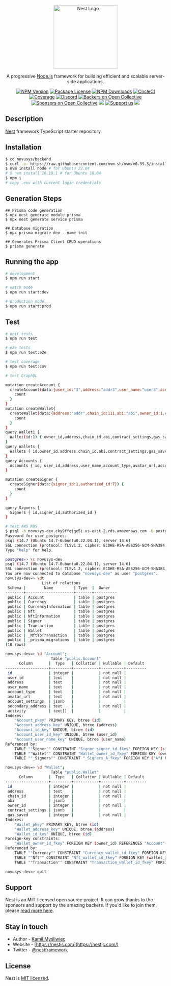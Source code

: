 <p align="center">
  <a href="http://nestjs.com/" target="blank"><img src="https://nestjs.com/img/logo-small.svg" width="200" alt="Nest Logo" /></a>
</p>

[circleci-image]: https://img.shields.io/circleci/build/github/nestjs/nest/master?token=abc123def456
[circleci-url]: https://circleci.com/gh/nestjs/nest

  <p align="center">A progressive <a href="http://nodejs.org" target="_blank">Node.js</a> framework for building efficient and scalable server-side applications.</p>
    <p align="center">
<a href="https://www.npmjs.com/~nestjscore" target="_blank"><img src="https://img.shields.io/npm/v/@nestjs/core.svg" alt="NPM Version" /></a>
<a href="https://www.npmjs.com/~nestjscore" target="_blank"><img src="https://img.shields.io/npm/l/@nestjs/core.svg" alt="Package License" /></a>
<a href="https://www.npmjs.com/~nestjscore" target="_blank"><img src="https://img.shields.io/npm/dm/@nestjs/common.svg" alt="NPM Downloads" /></a>
<a href="https://circleci.com/gh/nestjs/nest" target="_blank"><img src="https://img.shields.io/circleci/build/github/nestjs/nest/master" alt="CircleCI" /></a>
<a href="https://coveralls.io/github/nestjs/nest?branch=master" target="_blank"><img src="https://coveralls.io/repos/github/nestjs/nest/badge.svg?branch=master#9" alt="Coverage" /></a>
<a href="https://discord.gg/G7Qnnhy" target="_blank"><img src="https://img.shields.io/badge/discord-online-brightgreen.svg" alt="Discord"/></a>
<a href="https://opencollective.com/nest#backer" target="_blank"><img src="https://opencollective.com/nest/backers/badge.svg" alt="Backers on Open Collective" /></a>
<a href="https://opencollective.com/nest#sponsor" target="_blank"><img src="https://opencollective.com/nest/sponsors/badge.svg" alt="Sponsors on Open Collective" /></a>
  <a href="https://paypal.me/kamilmysliwiec" target="_blank"><img src="https://img.shields.io/badge/Donate-PayPal-ff3f59.svg"/></a>
    <a href="https://opencollective.com/nest#sponsor"  target="_blank"><img src="https://img.shields.io/badge/Support%20us-Open%20Collective-41B883.svg" alt="Support us"></a>
  <a href="https://twitter.com/nestframework" target="_blank"><img src="https://img.shields.io/twitter/follow/nestframework.svg?style=social&label=Follow"></a>
</p>
  <!--[![Backers on Open Collective](https://opencollective.com/nest/backers/badge.svg)](https://opencollective.com/nest#backer)
  [![Sponsors on Open Collective](https://opencollective.com/nest/sponsors/badge.svg)](https://opencollective.com/nest#sponsor)-->

## Description

[Nest](https://github.com/nestjs/nest) framework TypeScript starter repository.

## Installation

```bash
$ cd novusys/backend
$ curl -o- https://raw.githubusercontent.com/nvm-sh/nvm/v0.39.3/install.sh | bash
$ nvm install node # for Ubuntu 22.04
# $ nvm install 16.19.1 # for Ubuntu 18.04
$ npm i
# copy .env with current login credentials
```
## Generation Steps
```
## Prisma code generation
$ npx nest generate module prisma
$ npx nest generate service prisma

## Database migration
$ npx prisma migrate dev --name init

## Generates Prisma Client CRUD operations
$ prisma generate  
```

## Running the app

```bash
# development
$ npm run start

# watch mode
$ npm run start:dev

# production mode
$ npm run start:prod

```

## Test

```bash
# unit tests
$ npm run test

# e2e tests
$ npm run test:e2e

# test coverage
$ npm run test:cov

# test GraphQL

mutation createAccount {
  createAccount(data:{user_id:"3",address:"addr3",user_name:"user3",account_type:"account type",avatar_url:"url",account_settings:"settings",secondary_address:"secondary",activity:""}){
    count
  }
}
mutation createWallet{
  createWallet(data:{address:"addr",chain_id:111,abi:"abi",owner_id:1,contract_settings:"",gas_saved:222}){
    count
  }
}
query Wallet1 {
  Wallet(id:1) { owner_id,address,chain_id,abi,contract_settings,gas_saved,__typename}
}
query Wallets {
  Wallets { id,owner_id,address,chain_id,abi,contract_settings,gas_saved,__typename}
}
query Accounts {
  Accounts { id, user_id,address,user_name,account_type,avatar_url,account_settings,secondary_address,activity}
}

mutation createSigner {
  createSigner(data:{signer_id:1,authorized_id:7}) {
    count
  }
}

query Signers {
  Signers { id,signer_id,authorized_id }
}

# test AWS RDS
$ psql -h novusys-dev.cky9ffqjqe5i.us-east-2.rds.amazonaws.com -U postgres
Password for user postgres: 
psql (14.7 (Ubuntu 14.7-0ubuntu0.22.04.1), server 14.6)
SSL connection (protocol: TLSv1.2, cipher: ECDHE-RSA-AES256-GCM-SHA384, bits: 256, compression: off)
Type "help" for help.

postgres=> \c novusys-dev
psql (14.7 (Ubuntu 14.7-0ubuntu0.22.04.1), server 14.6)
SSL connection (protocol: TLSv1.2, cipher: ECDHE-RSA-AES256-GCM-SHA384, bits: 256, compression: off)
You are now connected to database "novusys-dev" as user "postgres".
novusys-dev=> \dt
                List of relations
 Schema |        Name         | Type  |  Owner   
--------+---------------------+-------+----------
 public | Account             | table | postgres
 public | Currency            | table | postgres
 public | CurrencyInformation | table | postgres
 public | Nft                 | table | postgres
 public | NftInformation      | table | postgres
 public | Signer              | table | postgres
 public | Transaction         | table | postgres
 public | Wallet              | table | postgres
 public | _NftToTransaction   | table | postgres
 public | _prisma_migrations  | table | postgres
(10 rows)

novusys-dev=> \d "Account";
                    Table "public.Account"
      Column       |  Type   | Collation | Nullable | Default 
-------------------+---------+-----------+----------+---------
 id                | integer |           | not null | 
 user_id           | text    |           | not null | 
 address           | text    |           | not null | 
 user_name         | text    |           | not null | 
 account_type      | text    |           | not null | 
 avatar_url        | text    |           | not null | 
 account_settings  | jsonb   |           |          | 
 secondary_address | text    |           | not null | 
 activity          | text[]  |           |          | 
Indexes:
    "Account_pkey" PRIMARY KEY, btree (id)
    "Account_address_key" UNIQUE, btree (address)
    "Account_id_key" UNIQUE, btree (id)
    "Account_user_id_key" UNIQUE, btree (user_id)
    "Account_user_name_key" UNIQUE, btree (user_name)
Referenced by:
    TABLE ""Signer"" CONSTRAINT "Signer_signer_id_fkey" FOREIGN KEY (signer_id) REFERENCES "Account"(id) ON UPDATE CASCADE ON DELETE RESTRICT
    TABLE ""Wallet"" CONSTRAINT "Wallet_owner_id_fkey" FOREIGN KEY (owner_id) REFERENCES "Account"(id) ON UPDATE CASCADE ON DELETE RESTRICT
    TABLE ""_Signers"" CONSTRAINT "_Signers_A_fkey" FOREIGN KEY ("A") REFERENCES "Account"(id) ON UPDATE CASCADE ON DELETE CASCADE

novusys-dev=> \d "Wallet";
                    Table "public.Wallet"
      Column       |  Type   | Collation | Nullable | Default 
-------------------+---------+-----------+----------+---------
 id                | integer |           | not null | 
 address           | text    |           | not null | 
 chain_id          | integer |           | not null | 
 abi               | jsonb   |           |          | 
 owner_id          | integer |           | not null | 
 contract_settings | jsonb   |           |          | 
 gas_saved         | integer |           | not null | 
Indexes:
    "Wallet_pkey" PRIMARY KEY, btree (id)
    "Wallet_address_key" UNIQUE, btree (address)
    "Wallet_id_key" UNIQUE, btree (id)
Foreign-key constraints:
    "Wallet_owner_id_fkey" FOREIGN KEY (owner_id) REFERENCES "Account"(id) ON UPDATE CASCADE ON DELETE RESTRICT
Referenced by:
    TABLE ""Currency"" CONSTRAINT "Currency_wallet_id_fkey" FOREIGN KEY (wallet_id) REFERENCES "Wallet"(id) ON UPDATE CASCADE ON DELETE RESTRICT
    TABLE ""Nft"" CONSTRAINT "Nft_wallet_id_fkey" FOREIGN KEY (wallet_id) REFERENCES "Wallet"(id) ON UPDATE CASCADE ON DELETE RESTRICT
    TABLE ""Transaction"" CONSTRAINT "Transaction_wallet_id_fkey" FOREIGN KEY (wallet_id) REFERENCES "Wallet"(id) ON UPDATE CASCADE ON DELETE RESTRICT

novusys-dev=> quit
```

## Support

Nest is an MIT-licensed open source project. It can grow thanks to the sponsors and support by the amazing backers. If you'd like to join them, please [read more here](https://docs.nestjs.com/support).

## Stay in touch

- Author - [Kamil Myśliwiec](https://kamilmysliwiec.com)
- Website - [https://nestjs.com](https://nestjs.com/)
- Twitter - [@nestframework](https://twitter.com/nestframework)

## License

Nest is [MIT licensed](LICENSE).
